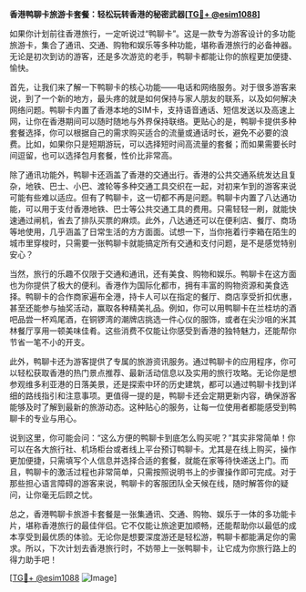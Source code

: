 **香港鸭聊卡旅游卡套餐：轻松玩转香港的秘密武器[[TG💪+ @esim1088](https://t.me/s/esim1088)]**

如果你计划前往香港旅行，一定听说过“鸭聊卡”。这是一款专为游客设计的多功能旅游卡，集合了通讯、交通、购物和娱乐等多种功能，堪称香港旅行的必备神器。无论是初次到访的游客，还是多次游览的老手，鸭聊卡都能让你的旅程更加便捷、愉快。

首先，让我们来了解一下鸭聊卡的核心功能——电话和网络服务。对于很多游客来说，到了一个新的地方，最头疼的就是如何保持与家人朋友的联系，以及如何解决网络问题。鸭聊卡内置了香港本地的SIM卡，支持语音通话、短信发送以及高速上网，让你在香港期间可以随时随地与外界保持联络。更贴心的是，鸭聊卡提供多种套餐选择，你可以根据自己的需求购买适合的流量或通话时长，避免不必要的浪费。比如，如果你只是短期游玩，可以选择短时间高流量的套餐；而如果需要长时间逗留，也可以选择包月套餐，性价比非常高。

除了通讯功能外，鸭聊卡还涵盖了香港的交通出行。香港的公共交通系统发达且复杂，地铁、巴士、小巴、渡轮等多种交通工具交织在一起，对初来乍到的游客来说可能有些难以适应。但有了鸭聊卡，这一切都不再是问题。鸭聊卡内置了八达通功能，可以用于支付香港地铁、巴士等公共交通工具的费用。只需轻轻一刷，就能快速通过闸机，省去了排队买票的麻烦。此外，八达通还可以在便利店、餐厅、商场等地使用，几乎涵盖了日常生活的方方面面。试想一下，当你拖着行李箱在陌生的城市里穿梭时，只需要一张鸭聊卡就能搞定所有交通和支付问题，是不是感觉特别安心？

当然，旅行的乐趣不仅限于交通和通讯，还有美食、购物和娱乐。鸭聊卡在这方面也为你提供了极大的便利。香港作为国际化都市，拥有丰富的购物资源和美食选择。鸭聊卡的合作商家遍布全港，持卡人可以在指定的餐厅、商店享受折扣优惠，甚至还能参与抽奖活动，赢取各种精美礼品。例如，你可以用鸭聊卡在兰桂坊的酒吧品尝一杯鸡尾酒，在铜锣湾的潮牌店挑选一件心仪的服饰，或者在尖沙咀的米其林餐厅享用一顿美味佳肴。这些消费不仅能让你感受到香港的独特魅力，还能帮你节省一笔不小的开支。

此外，鸭聊卡还为游客提供了专属的旅游资讯服务。通过鸭聊卡的应用程序，你可以轻松获取香港的热门景点推荐、最新活动信息以及实用的旅行攻略。无论你是想参观维多利亚港的日落美景，还是探索中环的历史建筑，都可以通过鸭聊卡找到详细的路线指引和注意事项。更值得一提的是，鸭聊卡还会定期更新内容，确保游客能够及时了解到最新的旅游动态。这种贴心的服务，让每一位使用者都能感受到鸭聊卡的专业与用心。

说到这里，你可能会问：“这么方便的鸭聊卡到底怎么购买呢？”其实非常简单！你可以在各大旅行社、机场柜台或者线上平台预订鸭聊卡。尤其是在线上购买，操作更加便捷，只需填写个人信息并选择合适的套餐，就能在家等待快递送上门。而且，鸭聊卡的激活过程也非常简单，只需按照说明书上的步骤操作即可完成。对于那些担心语言障碍的游客来说，鸭聊卡的客服团队全天候在线，随时解答你的疑问，让你毫无后顾之忧。

总之，香港鸭聊卡旅游卡套餐是一张集通讯、交通、购物、娱乐于一体的多功能卡片，堪称香港旅行的最佳伴侣。它不仅能让旅途更加顺畅，还能帮助你以最低的成本享受到最优质的体验。无论你是想要深度游还是轻松游，鸭聊卡都能满足你的需求。所以，下次计划去香港旅行时，不妨带上一张鸭聊卡，让它成为你旅行路上的得力助手吧！

[[TG💪+ @esim1088](https://t.me/s/esim1088) ![Image](https://i.postimg.cc/4NQfJmqS/Snipaste-2025-05-13-00-14-12.png)]
